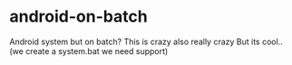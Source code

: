 # android-on-batch
Android system but on batch? This is crazy also really crazy But its cool.. (we create a system.bat we need support)

